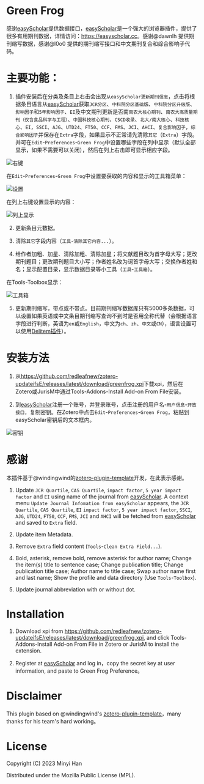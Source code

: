 # Green Frog

感谢[easyScholar](https://easyscholar.cc)提供数据接口，[easyScholar](https://easyscholar.cc)是一个强大的浏览器插件，提供了很多有用期刊数据，详情访问：<https://easyscholar.cc>。感谢@dawnlh 提供期刊缩写数据，感谢@l0o0 提供的期刊缩写接口和中文期刊复合和综合影响子代码。

# 主要功能：
1. 插件安装后在分类及条目上右击会出现`从easyScholar更新期刊信息`，点击将根据条目语言从[easyScholar](https://easyscholar.cc)获取`JCR分区`、`中科院分区基础版`、`中科院分区升级版`、`影响因子`和`5年影响因子`、`EI`及中文期刊更新是否南`南农大核心期刊`、`南农大高质量期刊（仅含食品科学与工程）`、`中国科技核心期刊`、`CSCD收录`、`北大/南大核心`、`科技核心`、`EI`，`SSCI`、`AJG`、`UTD24`、`FT50`、`CCF`、`FMS`、`JCI`、`AHCI`、`复合影响因子`，`综合影响因子`并保存在`Extra`字段，如果显示不正常请先清除`其它`（`Extra`）字段。并可在`Edit`-`Preferences`-`Green Frog`中设置哪些字段在列中显示（默认全部显示，如果不需要可以关闭），然后在列上右击即可显示相应字段。



![右键](./img/contextmenu.png "右键菜单显示")

在`Edit`-`Preferences`-`Green Frog`中设置要获取的内容和显示的工具箱菜单：

![设置](./img/preferences.png "插件设置")

在列上右键设置显示的内容：

![列上显示](./img/extracolumn.png "在列中显示")

2. 更新条目元数据。

3. 清除`其它`字段内容（`工具`-`清除其它内容...`）。

4. 给作者加粗、加星、清除加粗、清除加星；将文献题目改为首字母大写；更改期刊题目；更改期刊题目大小写；作者姓名改为词首字母大写；交换作者姓和名；显示配置目录，显示数据目录等小工具（`工具`-`工具箱`）。

在Tools-Toolbox显示：

![工具箱](./img/toolbox.png "工具箱")

5. 更新期刊缩写，带点或不带点。目前期刊缩写数据库只有5000多条数据，可以设置如果英语或中文条目期刊缩写查询不到时是否用全称代替（会根据语言字段进行判断，英语为`en`或`English`，中文为`ch`、`zh`、`中文`或`CN`），语言设置可以使用[Delitem插件](https://github.com/redleafnew/delitemwithatt)）。

# 安装方法

1. 从<https://github.com/redleafnew/zotero-updateifsE/releases/latest/download/greenfrog.xpi>下载xpi，然后在Zotero或JurisM中通过Tools-Addons-Install Add-on From File安装。

2. 到[easyScholar](https://easyscholar.cc/)注册一个账号，并登录账号，点击注册的用户名-`用户信息`-`开放接口`，复制密钥。在Zotero中点击`Edit`-`Preferences`-`Green Frog`，粘贴到easyScholar密钥后的文本框内。

![密钥](./img/secretkey.png "密钥")

# 感谢

本插件基于@windingwind的[zotero-plugin-template](https://github.com/windingwind/zotero-plugin-template)开发，在此表示感谢。

1. Update `JCR Quartile`, `CAS Quartile`, `impact factor`,  `5 year impact factor` and `EI` using name of the journal from [easyScholar](https://easyscholar.cc). A context menu `Update Journal Infomation from easyScholar` appears, the  `JCR Quartile`, `CAS Quartile`, `EI` `impact factor`, `5 year impact factor`, `SSCI`, `AJG`, `UTD24`, `FT50`, `CCF`, `FMS`, `JCI` and `AHCI`  will be fetched from [easyScholar](https://easyscholar.cc) and  saved to `Extra` field.


2. Update item Metadata.

3. Remove `Extra` field content (`Tools`-`Clean Extra Field...`).

4. Bold, asterisk, remove bold, remove asterisk for author name; Change the item(s) title to sentence case; Change publication title; Change publication title case; Author name to title case; Swap author name first and last name; Show the profile and data directory (Use `Tools`-`Toolbox`).

5. Update journal abbreviation with or without dot.


# Installation
1. Download xpi from <https://github.com/redleafnew/zotero-updateifsE/releases/latest/download/greenfrog.xpi>, and click Tools-Addons-Install Add-on From File in Zotero or JurisM to install the extension.

2. Register at [easyScholar](https://easyscholar.cc/) and log in，copy the secret key at user information, and paste to Green Frog Preference。

# Disclaimer

This plugin based on @windingwind's [zotero-plugin-template](https://github.com/windingwind/zotero-plugin-template)，many thanks for his team's hard working。

# License

Copyright (C) 2023 Minyi Han

Distributed under the Mozilla Public License (MPL).
